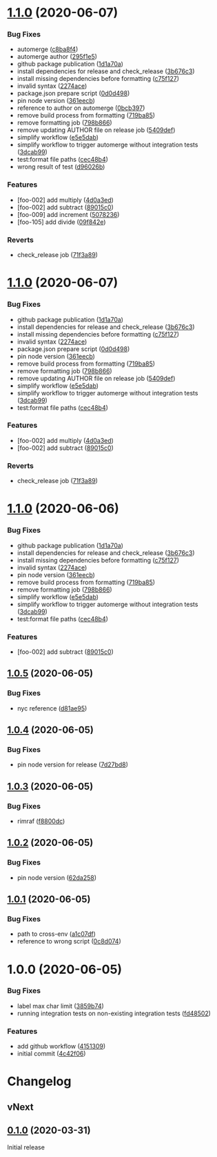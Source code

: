 # [1.1.0](https://github.com/qejk/template-test/compare/v1.0.5...v1.1.0) (2020-06-07)


### Bug Fixes

* automerge ([c8ba8f4](https://github.com/qejk/template-test/commit/c8ba8f41291df259904055367d8a8211febea450))
* automerge author ([295f1e5](https://github.com/qejk/template-test/commit/295f1e578e19ad41dad3f3c6527095b6a475d540))
* github package publication ([1d1a70a](https://github.com/qejk/template-test/commit/1d1a70acbd724fdd6c9925dae5568cf56fe8b92c))
* install dependencies for release and check_release ([3b676c3](https://github.com/qejk/template-test/commit/3b676c3324e12b198d9821665baded33357381df))
* install missing dependencies before formatting ([c75f127](https://github.com/qejk/template-test/commit/c75f127ec25fe1fb56ada9e929a00f112ed8e0c9))
* invalid syntax ([2274ace](https://github.com/qejk/template-test/commit/2274ace6d1d296fe91a00c455742efdad379c678))
* package.json prepare script ([0d0d498](https://github.com/qejk/template-test/commit/0d0d49843e4e50e8f3fba249384336e7a7fdd524))
* pin node version ([361eecb](https://github.com/qejk/template-test/commit/361eecb5ab234170c9c6c901a41caca73dd17a46))
* reference to author on automerge ([0bcb397](https://github.com/qejk/template-test/commit/0bcb397ce2f0e4402765a4cf3ae544c953d5dd02))
* remove build process from formatting ([719ba85](https://github.com/qejk/template-test/commit/719ba856d6f73a3a33c0d79cb1b09f2c844de1a2))
* remove formatting job ([798b866](https://github.com/qejk/template-test/commit/798b866feb221f3fd0065333997c8d7b61eba0df))
* remove updating AUTHOR file on release job ([5409def](https://github.com/qejk/template-test/commit/5409defb77eabeabaf3de402c0aaf9550df774a9))
* simplify workflow ([e5e5dab](https://github.com/qejk/template-test/commit/e5e5dabfb3a2bffbf024c3f4bc00e6001f31c94e))
* simplify workflow to trigger automerge without integration tests ([3dcab99](https://github.com/qejk/template-test/commit/3dcab99047da76793e6f635d4ce604ff83b87c72))
* test:format file paths ([cec48b4](https://github.com/qejk/template-test/commit/cec48b4a4267f1f80f1a34fcb5668caa634786f8))
* wrong result of test ([d96026b](https://github.com/qejk/template-test/commit/d96026beb2e094ce71acf0dd38cdd21e1b728ccf))


### Features

* [foo-002] add multiply ([4d0a3ed](https://github.com/qejk/template-test/commit/4d0a3edbe24c5ef1944513bf512c092ac1c6d7ce))
* [foo-002] add subtract ([89015c0](https://github.com/qejk/template-test/commit/89015c0a643f04d59d883603912802dc700b35e9))
* [foo-009] add increment ([5078236](https://github.com/qejk/template-test/commit/50782363443e4454624344ac7045c26d60c2556b))
* [foo-105] add divide ([09f842e](https://github.com/qejk/template-test/commit/09f842eb747b16d498eec5a7c7862104daa018a1))


### Reverts

* check_release job ([71f3a89](https://github.com/qejk/template-test/commit/71f3a89616c373960669c8f0d51742dbe9b9c623))

# [1.1.0](https://github.com/qejk/template-test/compare/v1.0.5...v1.1.0) (2020-06-07)


### Bug Fixes

* github package publication ([1d1a70a](https://github.com/qejk/template-test/commit/1d1a70acbd724fdd6c9925dae5568cf56fe8b92c))
* install dependencies for release and check_release ([3b676c3](https://github.com/qejk/template-test/commit/3b676c3324e12b198d9821665baded33357381df))
* install missing dependencies before formatting ([c75f127](https://github.com/qejk/template-test/commit/c75f127ec25fe1fb56ada9e929a00f112ed8e0c9))
* invalid syntax ([2274ace](https://github.com/qejk/template-test/commit/2274ace6d1d296fe91a00c455742efdad379c678))
* package.json prepare script ([0d0d498](https://github.com/qejk/template-test/commit/0d0d49843e4e50e8f3fba249384336e7a7fdd524))
* pin node version ([361eecb](https://github.com/qejk/template-test/commit/361eecb5ab234170c9c6c901a41caca73dd17a46))
* remove build process from formatting ([719ba85](https://github.com/qejk/template-test/commit/719ba856d6f73a3a33c0d79cb1b09f2c844de1a2))
* remove formatting job ([798b866](https://github.com/qejk/template-test/commit/798b866feb221f3fd0065333997c8d7b61eba0df))
* remove updating AUTHOR file on release job ([5409def](https://github.com/qejk/template-test/commit/5409defb77eabeabaf3de402c0aaf9550df774a9))
* simplify workflow ([e5e5dab](https://github.com/qejk/template-test/commit/e5e5dabfb3a2bffbf024c3f4bc00e6001f31c94e))
* simplify workflow to trigger automerge without integration tests ([3dcab99](https://github.com/qejk/template-test/commit/3dcab99047da76793e6f635d4ce604ff83b87c72))
* test:format file paths ([cec48b4](https://github.com/qejk/template-test/commit/cec48b4a4267f1f80f1a34fcb5668caa634786f8))


### Features

* [foo-002] add multiply ([4d0a3ed](https://github.com/qejk/template-test/commit/4d0a3edbe24c5ef1944513bf512c092ac1c6d7ce))
* [foo-002] add subtract ([89015c0](https://github.com/qejk/template-test/commit/89015c0a643f04d59d883603912802dc700b35e9))


### Reverts

* check_release job ([71f3a89](https://github.com/qejk/template-test/commit/71f3a89616c373960669c8f0d51742dbe9b9c623))

# [1.1.0](https://github.com/qejk/template-test/compare/v1.0.5...v1.1.0) (2020-06-06)


### Bug Fixes

* github package publication ([1d1a70a](https://github.com/qejk/template-test/commit/1d1a70acbd724fdd6c9925dae5568cf56fe8b92c))
* install dependencies for release and check_release ([3b676c3](https://github.com/qejk/template-test/commit/3b676c3324e12b198d9821665baded33357381df))
* install missing dependencies before formatting ([c75f127](https://github.com/qejk/template-test/commit/c75f127ec25fe1fb56ada9e929a00f112ed8e0c9))
* invalid syntax ([2274ace](https://github.com/qejk/template-test/commit/2274ace6d1d296fe91a00c455742efdad379c678))
* pin node version ([361eecb](https://github.com/qejk/template-test/commit/361eecb5ab234170c9c6c901a41caca73dd17a46))
* remove build process from formatting ([719ba85](https://github.com/qejk/template-test/commit/719ba856d6f73a3a33c0d79cb1b09f2c844de1a2))
* remove formatting job ([798b866](https://github.com/qejk/template-test/commit/798b866feb221f3fd0065333997c8d7b61eba0df))
* simplify workflow ([e5e5dab](https://github.com/qejk/template-test/commit/e5e5dabfb3a2bffbf024c3f4bc00e6001f31c94e))
* simplify workflow to trigger automerge without integration tests ([3dcab99](https://github.com/qejk/template-test/commit/3dcab99047da76793e6f635d4ce604ff83b87c72))
* test:format file paths ([cec48b4](https://github.com/qejk/template-test/commit/cec48b4a4267f1f80f1a34fcb5668caa634786f8))


### Features

* [foo-002] add subtract ([89015c0](https://github.com/qejk/template-test/commit/89015c0a643f04d59d883603912802dc700b35e9))

## [1.0.5](https://github.com/qejk/template-test/compare/v1.0.4...v1.0.5) (2020-06-05)


### Bug Fixes

* nyc reference ([d81ae95](https://github.com/qejk/template-test/commit/d81ae95bdf2c26d81f6e2476053f56865b9c0d36))

## [1.0.4](https://github.com/qejk/template-test/compare/v1.0.3...v1.0.4) (2020-06-05)


### Bug Fixes

* pin node version for release ([7d27bd8](https://github.com/qejk/template-test/commit/7d27bd82a6980b582415ca9d3dd0058d66e50fb5))

## [1.0.3](https://github.com/qejk/template-test/compare/v1.0.2...v1.0.3) (2020-06-05)


### Bug Fixes

* rimraf ([f8800dc](https://github.com/qejk/template-test/commit/f8800dc2a40371fb02895beaa9cea813d23c4289))

## [1.0.2](https://github.com/qejk/template-test/compare/v1.0.1...v1.0.2) (2020-06-05)


### Bug Fixes

* pin node version ([62da258](https://github.com/qejk/template-test/commit/62da258c450eab7ab9be00cb4cae74fcc2e0fde6))

## [1.0.1](https://github.com/qejk/template-test/compare/v1.0.0...v1.0.1) (2020-06-05)


### Bug Fixes

* path to cross-env ([a1c07df](https://github.com/qejk/template-test/commit/a1c07dfedc7d3d455afe0fb7a6a63e1729bcd4de))
* reference to wrong script ([0c8d074](https://github.com/qejk/template-test/commit/0c8d07456a54f210d3155c0ccb05b79aa05cc030))

# 1.0.0 (2020-06-05)


### Bug Fixes

* label max char limit ([3859b74](https://github.com/qejk/template-test/commit/3859b74020ac60ad79bad150a70db9eb9f632826))
* running integration tests on non-existing integration tests ([fd48502](https://github.com/qejk/template-test/commit/fd48502697106ed6456e41cb7f7bedb82ae7a4d2))


### Features

* add github workflow ([4151309](https://github.com/qejk/template-test/commit/415130997d85279cce926ff2d8c3acdb333e27bb))
* initial commit ([4c42f06](https://github.com/qejk/template-test/commit/4c42f065a708daa2971542539bfbde077e8620a3))

# Changelog

## vNext

## [0.1.0](https://github.com/chaoty/<NAME>/releases/tag/0.1.0) (2020-03-31)

Initial release
